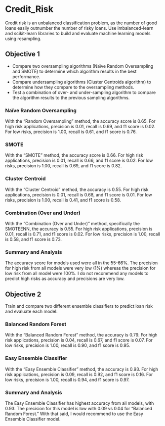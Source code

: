 # Credit_Risk

Credit risk is an unbalanced classification problem, as the number of good loans easily outnumber the number of risky loans.  Use imbalanced-learn and scikit-learn libraries to build and evaluate machine learning models using resampling.  

## Objective 1
- Compare two oversampling algorithms (Naïve Random Oversampling and SMOTE) to determine which algorithm results in the best performance.
- Compare undersampling algorithms (Cluster Centroids algorithm) to determine how they compare to the oversampling methods.
- Test a combination of over- and under-sampling algorithm to compare the algorithm results to the previous sampling algorithms.

### Naïve Random Oversampling

With the “Random Oversampling” method, the accuracy score is 0.65.  For high risk applications, precision is 0.01, recall is 0.69, and  f1 score is 0.02.  For low risks, precision is 1.00, recall is 0.61, and f1 score is 0.76.

### SMOTE

With the “SMOTE” method, the accuracy score is 0.66.  For high risk applications, precision is 0.01, recall is 0.66, and f1 score is 0.02.  For low risks, precision is 1.00, recall is 0.69, and f1 score is 0.82.


### Cluster Centroid 
With the “Cluster Centroid” method, the accuracy is 0.55.  For high risk applications, precision is 0.01, recall is 0.68, and f1 score is 0.01.  For low risks, precision is 1.00, recall is 0.41, and f1 score is 0.58.

### Combination (Over and Under) 
With the “Combination (Over and Under)” method, specifically the SMOTEENN, the accuracy is 0.55.  For high risk applications, precision is 0.01, recall is 0.71, and f1 score is 0.02.  For low risks, precision is 1.00, recall is 0.58, and f1 score is 0.73.

### Summary and Analysis
The accuracy score for models used were all in the 55-66%.  The precision for high risk from all models were very low (1%) whereas the precision for low risk from all model were 100%.  I do not recommend any models to predict high risks as accuracy and precisions are very low.


## Objective 2
Train and compare two different ensemble classifiers to predict loan risk and evaluate each model.

### Balanced Random Forest
With the “Balanced Random Forest” method, the accuracy is 0.79.  For high risk applications, precision is 0.04, recall is 0.67, and f1 score is 0.07.  For low risks, precision is 1.00, recall is 0.90, and f1 score is 0.95.

### Easy Ensemble Classifier
With the “Easy Ensemble Classifier” method, the accuracy is 0.93.  For high risk applications, precision is 0.09, recall is 0.92, and f1 score is 0.16.  For low risks, precision is 1.00, recall is 0.94, and f1 score is 0.97.

### Summary and Analysis
The Easy Ensemble Classifier has highest accuracy from all models, with 0.93.  The precision for this model is low with 0.09 vs 0.04 for “Balanced Random Forest.”  With that said, I would recommend to use the Easy Ensemble Classifier model.







